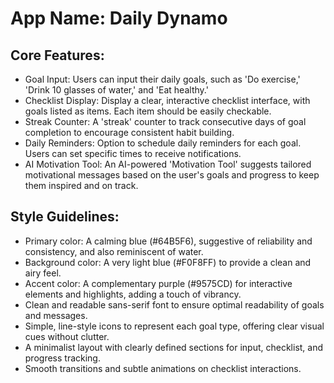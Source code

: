 # **App Name**: Daily Dynamo

## Core Features:

- Goal Input: Users can input their daily goals, such as 'Do exercise,' 'Drink 10 glasses of water,' and 'Eat healthy.'
- Checklist Display: Display a clear, interactive checklist interface, with goals listed as items. Each item should be easily checkable.
- Streak Counter: A 'streak' counter to track consecutive days of goal completion to encourage consistent habit building.
- Daily Reminders: Option to schedule daily reminders for each goal. Users can set specific times to receive notifications.
- AI Motivation Tool: An AI-powered 'Motivation Tool' suggests tailored motivational messages based on the user's goals and progress to keep them inspired and on track. 

## Style Guidelines:

- Primary color: A calming blue (#64B5F6), suggestive of reliability and consistency, and also reminiscent of water.
- Background color: A very light blue (#F0F8FF) to provide a clean and airy feel.
- Accent color: A complementary purple (#9575CD) for interactive elements and highlights, adding a touch of vibrancy.
- Clean and readable sans-serif font to ensure optimal readability of goals and messages.
- Simple, line-style icons to represent each goal type, offering clear visual cues without clutter.
- A minimalist layout with clearly defined sections for input, checklist, and progress tracking.
- Smooth transitions and subtle animations on checklist interactions.